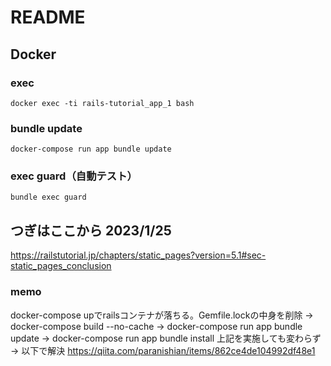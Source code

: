 # README

## Docker
### exec
```docker exec -ti rails-tutorial_app_1 bash```
### bundle update
```docker-compose run app bundle update```
### exec guard（自動テスト）
```bundle exec guard```
## つぎはここから 2023/1/25
https://railstutorial.jp/chapters/static_pages?version=5.1#sec-static_pages_conclusion
### memo
docker-compose upでrailsコンテナが落ちる。Gemfile.lockの中身を削除 -> docker-compose build --no-cache -> docker-compose run app bundle update -> docker-compose run app bundle install
上記を実施しても変わらず
-> 以下で解決
https://qiita.com/paranishian/items/862ce4de104992df48e1